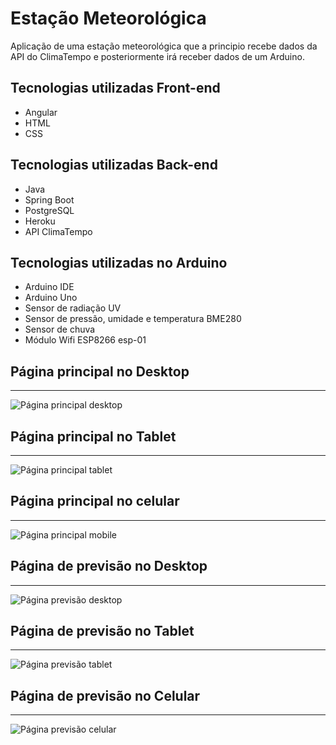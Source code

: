 # Estação Meteorológica

Aplicação de uma estação meteorológica que a principio recebe dados da API do ClimaTempo e posteriormente irá receber dados de um Arduino.

## Tecnologias utilizadas Front-end
* Angular
* HTML
* CSS

## Tecnologias utilizadas Back-end
* Java
* Spring Boot
* PostgreSQL
* Heroku
* API ClimaTempo

## Tecnologias utilizadas no Arduino
* Arduino IDE
* Arduino Uno
* Sensor de radiação UV
* Sensor de pressão, umidade e temperatura BME280
* Sensor de chuva
* Módulo Wifi ESP8266 esp-01

## Página principal no Desktop
---
![Página principal desktop](src/assets/MeteoClima_principal_desktop.png)

## Página principal no Tablet
---
 ![Página principal tablet](src/assets/MeteoClima_principal_tablet.png)

## Página principal no celular
---
![Página principal mobile](src/assets/MeteoClima_principal_mobile.png)

## Página de previsão no Desktop
---
![Página previsão desktop](src/assets/MeteoClima_previsao_desktop.png)

## Página de previsão no Tablet
---
![Página previsão tablet](src/assets/MeteoClima_previsao_tablet.png)

## Página de previsão no Celular
---
![Página previsão celular](src/assets/MeteoClima_previsao_mobile.png)

